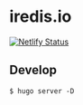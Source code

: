 # iredis.io

[![Netlify Status](https://api.netlify.com/api/v1/badges/54ada9aa-4be0-4552-b4a0-334d41dc008c/deploy-status)](https://app.netlify.com/sites/priceless-lewin-3eacdc/deploys)


## Develop

```
$ hugo server -D
```
